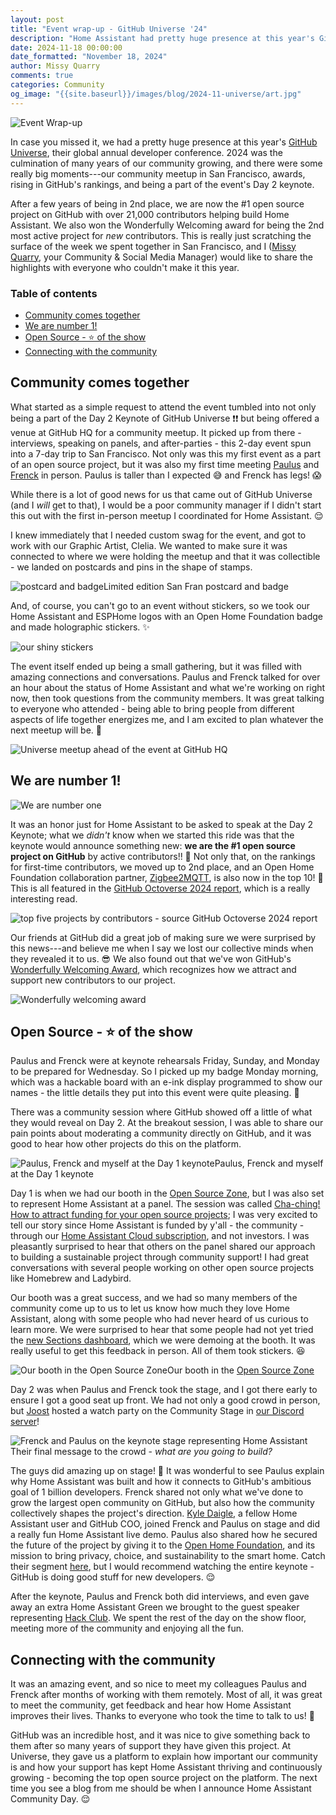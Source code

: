 ```yaml
---
layout: post
title: "Event wrap-up - GitHub Universe '24"
description: "Home Assistant had pretty huge presence at this year's GitHub Universe, and here are the highlights"
date: 2024-11-18 00:00:00
date_formatted: "November 18, 2024"
author: Missy Quarry
comments: true
categories: Community
og_image: "{{site.baseurl}}/images/blog/2024-11-universe/art.jpg"
---
```


<img src='/images/blog/2024-11-universe/art.jpg' alt="Event Wrap-up">

In case you missed it, we had a pretty huge presence at this year's [GitHub Universe](https://githubuniverse.com/), their global annual developer conference. 2024 was the culmination of many years of our community growing, and there were some really big moments---our community meetup in San Francisco, awards, rising in GitHub's rankings, and being a part of the event's Day 2 keynote.

After a few years of being in 2nd place, we are now the #1 open source project on GitHub with over 21,000 contributors helping build Home Assistant. We also won the Wonderfully Welcoming award for being the 2nd most active project for *new* contributors. This is really just scratching the surface of the week we spent together in San Francisco, and I ([Missy Quarry](https://github.com/missyquarry), your Community & Social Media Manager) would like to share the highlights with everyone who couldn't make it this year.

### Table of contents

- [Community comes together](#community-comes-together)
- [We are number 1!](#we-are-number-1)
- [Open Source - ⭐️ of the show](#open-source---️-of-the-show)
- [Connecting with the community](#connecting-with-the-community)

<!--more-->

## Community comes together

What started as a simple request to attend the event tumbled into not only being a part of the Day 2 Keynote of GitHub Universe ❗❗ but being offered a venue at GitHub HQ for a community meetup. It picked up from there - interviews, speaking on panels, and after-parties - this 2-day event spun into a 7-day trip to San Francisco. Not only was this my first event as a part of an open source project, but it was also my first time meeting [Paulus](https://github.com/balloob) and [Frenck](https://github.com/frenck) in person. Paulus is taller than I expected 😅 and Frenck has legs! 😱

While there is a lot of good news for us that came out of GitHub Universe (and I _will_ get to that), I would be a poor community manager if I didn't start this out with the first in-person meetup I coordinated for Home Assistant. 😌

I knew immediately that I needed custom swag for the event, and got to work with our Graphic Artist, Clelia. We wanted to make sure it was connected to where we were holding the meetup and that it was collectible - we landed on postcards and pins in the shape of stamps.

<p class='img'><img src='/images/blog/2024-11-universe/postcard-badge.png' alt="postcard and badge">Limited edition San Fran postcard and badge</p>

And, of course, you can't go to an event without stickers, so we took our Home Assistant and ESPHome logos with an Open Home Foundation badge and made holographic stickers. ✨

<img src='/images/blog/2024-11-universe/shiny.png' alt="our shiny stickers" style='border: 0;box-shadow: none;'>

The event itself ended up being a small gathering, but it was filled with amazing connections and conversations. Paulus and Frenck talked for over an hour about the status of Home Assistant and what we're working on right now, then took questions from the community members. It was great talking to everyone who attended - being able to bring people from different aspects of life together energizes me, and I am excited to plan whatever the next meetup will be. 👀

<p class='img'><img src='/images/blog/2024-11-universe/meetup-audience.jpg' alt="Universe meetup ahead of the event at GitHub HQ"></p>

## We are number 1!

<p class='img'><img src='/images/blog/2024-11-universe/number-1.png' alt="We are number one"></p>

It was an honor just for Home Assistant to be asked to speak at the Day 2 Keynote; what we _didn't_ know when we started this ride was that the keynote would announce something new: **we are the #1 open source project on GitHub** by active contributors!! 🎉 Not only that, on the rankings for first-time contributors, we moved up to 2nd place, and an Open Home Foundation collaboration partner, [Zigbee2MQTT](https://www.zigbee2mqtt.io/), is also now in the top 10! 🥳 This is all featured in the [GitHub Octoverse 2024 report](https://github.blog/news-insights/octoverse/octoverse-2024/), which is a really interesting read.

<img src='/images/blog/2024-11-universe/octoverse-contributors.png' style='border: 0;box-shadow: none;' alt="top five projects by contributors - source GitHub Octoverse 2024 report">

Our friends at GitHub did a great job of making sure we were surprised by this news---and believe me when I say we lost our collective minds when they revealed it to us. 😎 We also found out that we've won GitHub's [Wonderfully Welcoming Award](https://github.blog/news-insights/company-news/celebrating-the-github-awards-2024-recipients/#wonderfully-welcoming-award), which recognizes how we attract and support new contributors to our project.

<img src='/images/blog/2024-11-universe/wonderfully-welcoming.png' style='border: 0;box-shadow: none;' alt="Wonderfully welcoming award">

## Open Source - ⭐️ of the show

Paulus and Frenck were at keynote rehearsals Friday, Sunday, and Monday to be prepared for Wednesday. So I picked up my badge Monday morning, which was a hackable board with an e-ink display programmed to show our names - the little details they put into this event were quite pleasing. 🤩

There was a community session where GitHub showed off a little of what they would reveal on Day 2. At the breakout session, I was able to share our pain points about moderating a community directly on GitHub, and it was good to hear how other projects do this on the platform.

<p class='img'><img src='/images/blog/2024-11-universe/day-1-keynote.jpg' alt="Paulus, Frenck and myself at the Day 1 keynote">Paulus, Frenck and myself at the Day 1 keynote</p>

Day 1 is when we had our booth in the [Open Source Zone](https://github.blog/open-source/10-projects-in-the-open-source-zone-at-github-universe-2024/), but I was also set to represent Home Assistant at a panel. The session was called [Cha-ching! How to attract funding for your open source projects](https://reg.githubuniverse.com/flow/github/universe24/attendee-portal/page/sessioncatalog/session/1715376172449001OEqW); I was very excited to tell our story since Home Assistant is funded by y'all - the community - through our [Home Assistant Cloud subscription](/cloud/), and not investors. I was pleasantly surprised to hear that others on the panel shared our approach to building a sustainable project through community support! I had great conversations with several people working on other open source projects like Homebrew and Ladybird.

Our booth was a great success, and we had so many members of the community come up to us to let us know how much they love Home Assistant, along with some people who had never heard of us curious to learn more. We were surprised to hear that some people had not yet tried the [new Sections dashboard](/blog/2024/11/06/release-202411/#sections-dashboard-no-longer-experimental), which we were demoing at the booth. It was really useful to get this feedback in person. All of them took stickers. 😆

<p class='img'><img src='/images/blog/2024-11-universe/booth.jpg' alt="Our booth in the Open Source Zone">Our booth in the <a href="https://github.blog/open-source/10-projects-in-the-open-source-zone-at-github-universe-2024/">Open Source Zone</a></p>

Day 2 was when Paulus and Frenck took the stage, and I got there early to ensure I got a good seat up front. We had not only a good crowd in person, but [Joost](https://github.com/joostlek) hosted a watch party on the Community Stage in [our Discord server](/join-chat)!

<p class='img'><img src='/images/blog/2024-11-universe/ha-keynote.jpg' alt="Frenck and Paulus on the keynote stage representing Home Assistant">Their final message to the crowd - <i>what are you going to build?</i></p>

The guys did amazing up on stage! 🤩 It was wonderful to see Paulus explain why Home Assistant was built and how it connects to GitHub's ambitious goal of 1 billion developers. Frenck shared not only what we've done to grow the largest open community on GitHub, but also how the community collectively shapes the project's direction. [Kyle Daigle](https://github.com/kdaigle), a fellow Home Assistant user and GitHub COO, joined Frenck and Paulus on stage and did a really fun Home Assistant live demo. Paulus also shared how he secured the future of the project by giving it to the [Open Home Foundation](https://www.openhomefoundation.org/), and its mission to bring privacy, choice, and sustainability to the smart home. Catch their segment [here](https://www.youtube.com/watch?v=uh9A4LvuGHM&t=679s), but I would recommend watching the entire keynote - GitHub is doing good stuff for new developers. 😌

<lite-youtube videoid="uh9A4LvuGHM" videoStartAt="679" videotitle="GitHub Universe Day 2 Keynote - featuring Home Assistant"></lite-youtube>

After the keynote, Paulus and Frenck both did interviews, and even gave away an extra Home Assistant Green we brought to the guest speaker representing [Hack Club](https://github.com/hackclub). We spent the rest of the day on the show floor, meeting more of the community and enjoying all the fun.

## Connecting with the community

It was an amazing event, and so nice to meet my colleagues Paulus and Frenck after months of working with them remotely. Most of all, it was great to meet the community, get feedback and hear how Home Assistant improves their lives. Thanks to everyone who took the time to talk to us! 🥰

GitHub was an incredible host, and it was nice to give something back to them after so many years of support they have given this project. At Universe, they gave us a platform to explain how important our community is and how your support has kept Home Assistant thriving and continuously growing - becoming the top open source project on the platform. The next time you see a blog from me should be when I announce Home Assistant Community Day. 😌
